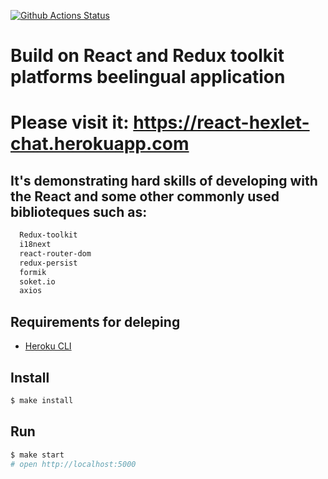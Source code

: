 [![Github Actions Status](https://github.com/hexlet-components/projects-frontend-l4-server/workflows/Node%20CI/badge.svg)](https://github.com/hexlet-components/projects-frontend-l4-server/actions)

<h1> Build on React and Redux toolkit platforms beelingual application <h1>
  
  <p>Please visit it:
  <a href='https://react-hexlet-chat.herokuapp.com/'>https://react-hexlet-chat.herokuapp.com</a>
  </p>
  
## It's demonstrating hard skills of developing with the React and some other commonly used biblioteques such as:

```sh
  Redux-toolkit
  i18next
  react-router-dom
  redux-persist
  formik
  soket.io
  axios
```

## Requirements for deleping

* [Heroku CLI](https://devcenter.heroku.com/articles/heroku-cli)

## Install

```sh
$ make install
```

## Run

```sh
$ make start
# open http://localhost:5000
```

